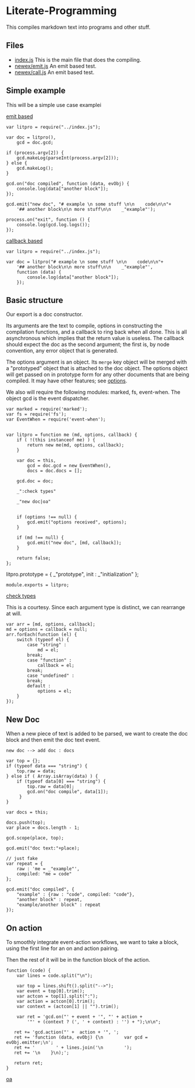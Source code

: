 # Literate-Programming

This compiles markdown text into programs and other stuff. 

## Files

* [index.js](#basic-structure "save: | jshint") This is the main file that
  does the compiling.
* [newex/emit.js](#simple-example "save:emit based| jshint") An emit based
  test.
* [newex/call.js](#simple-example "save:callback based| jshint") An emit
  based test.

## Simple example

This will be a simple use case examplei

[emit based]()

    var litpro = require("../index.js");

    var doc = litpro(),
        gcd = doc.gcd;

    if (process.argv[2]) {
        gcd.makeLog(parseInt(process.argv[2]));
    } else {
        gcd.makeLog();
    }

    gcd.on("doc compiled", function (data, evObj) {
        console.log(data["another block"]);
    });

    gcd.emit("new doc", "# example \n some stuff \n\n    code\n\n"+
        '## another block\n\n more stuff\n\n    _"example"');

    process.on("exit", function () {
        console.log(gcd.log.logs());
    });

[callback based]()

    var litpro = require("../index.js");

    var doc = litpro("# example \n some stuff \n\n    code\n\n"+
        '## another block\n\n more stuff\n\n    _"example"', 
        function (data) {
            console.log(data["another block"]);
        });


## Basic structure

Our export is a doc constructor. 

Its arguments are the text to compile, options in constructing the compilation
functions, and a callback to ring back when all done. This is all asynchronous
which implies that the return value is useless. The callback should expect the
doc as the second argument; the first is, by node convention, any error object
that is generated. 

The options argument is an object. Its `merge` key object will be merged with
a "prototyped" object that is attached to the doc object. The options object
will get passed on in prototype form for any other documents that are being
compiled. It may have other features; see [options](#options).

We also will require the following modules: marked, fs, event-when. The object
gcd is the event dispatcher.

    var marked = require('marked');
    var fs = require('fs');
    var EventWhen = require('event-when');


    var litpro = function me (md, options, callback) {
        if ( !(this instanceof me) ) {
            return new me(md, options, callback);
        }

        var doc = this,
            gcd = doc.gcd = new EventWhen(),
            docs = doc.docs = [];

        gcd.doc = doc;

        _":check types"

        _"new doc|oa"


        if (options !== null) {
            gcd.emit("options received", options);
        }

        if (md !== null) {
            gcd.emit("new doc", [md, callback]);
        }

        return false;
    };

litpro.prototype = {
_"prototype",
init : _"initialization"
};

    module.exports = litpro;



[check types]()

This is a courtesy. Since each argument type is distinct, we can rearrange at will. 

    var arr = [md, options, callback];
    md = options = callback = null;
    arr.forEach(function (el) {
        switch (typeof el) {
            case "string" : 
                md = el;
            break;
            case "function" :
                callback = el;
            break;
            case "undefined" :
            break;
            default : 
                options = el;
        }
    });

## New Doc 

When a new piece of text is added to be parsed, we want to create the doc
block and then emit the doc text event.

    new doc --> add doc : docs

    var top = {};
    if (typeof data === "string") {
        top.raw = data;
    } else if ( Array.isArray(data) ) {
        if (typeof data[0] === "string") {
            top.raw = data[0];
            gcd.on("doc compile", data[1]);
         }
    }

    var docs = this;

    docs.push(top);
    var place = docs.length - 1;
    
    gcd.scope(place, top);

    gcd.emit("doc text:"+place);

    // just fake
    var repeat = {
        raw : 'me = _"example"',
        compiled: "me = code"
    };

    gcd.emit("doc compiled", {
        "example" : {raw : "code", compiled: "code"},
        "another block" : repeat,
        "example/another block" : repeat
    });



## On action 

To smoothly integrate event-action workflows, we want to take a block, using
the first line for an on and action pairing. 

Then the rest of it will be in the function block of the action. 

    function (code) {
        var lines = code.split("\n");
    
        var top = lines.shift().split("-->");
        var event = top[0].trim();
        var actcon = top[1].split(":");
        var action = actcon[0].trim();
        var context = (actcon[1] || "").trim();
        
        var ret = 'gcd.on("' + event + '", "' + action + 
            '"' + (context ? (', ' + context) : '') + ");\n\n";

       ret += 'gcd.action("' +  action + '", ';
       ret += 'function (data, evObj) {\n        var gcd = evObj.emitter;\n';
       ret += '        ' + lines.join('\n        ');
       ret += '\n    }\n);';
       
       return ret;
    }

[oa](#on-action "define: command | | now")

